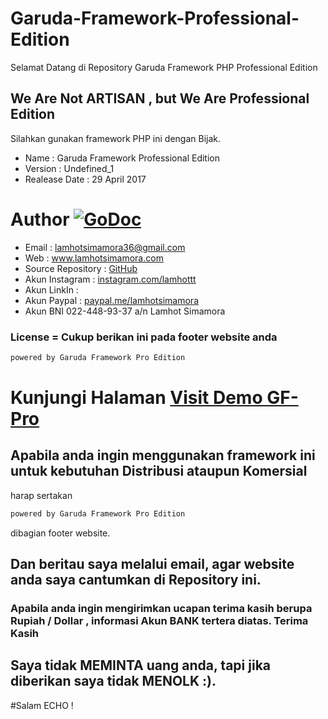 # Garuda-Framework-Professional-Edition
Selamat Datang di Repository Garuda Framework PHP Professional Edition

## We Are Not ARTISAN , but We Are Professional Edition 

Silahkan gunakan framework PHP ini dengan Bijak.

* Name                : Garuda Framework Professional Edition
* Version           	: Undefined_1 
* Realease Date    	: 29 April 2017
# Author [![GoDoc](https://img.shields.io/twitter/url/http/shields.io.svg?style=social)](https://www.lamhotsimamora.com/) 
* Email            	: lamhotsimamora36@gmail.com 
* Web              	: <a href="https://lamhotsimamora.com" target="_blank">www.lamhotsimamora.com</a>
* Source Repository 	: </strong> <a href="https://github.com/lamhotsimamora/Garuda-Framework-Professional-Edition" target="_blank">GitHub</a>
* Akun Instagram      : <a href="https://www.instagram.com/lamhottt/" target="_blank">instagram.com/lamhottt</a>
* Akun LinkIn 		: <a href="#"></a>
* Akun Paypal         : <a href="https://www.paypal.me/lamhotsimamora" target="_blank">paypal.me/lamhotsimamora</a>
* Akun BNI 022-448-93-37 a/n Lamhot Simamora
### License = Cukup berikan ini pada footer website anda 
```go 
powered by Garuda Framework Pro Edition 
```

# Kunjungi Halaman <a href="https://garudaframeworkpro.lamhotsimamora.com" target="_blank">Visit Demo GF-Pro</a>

## Apabila anda ingin menggunakan framework ini untuk kebutuhan  Distribusi ataupun Komersial
harap sertakan 
```go 
powered by Garuda Framework Pro Edition 
```
dibagian footer website.

## Dan beritau saya melalui email, agar website anda saya cantumkan di Repository ini.

### Apabila anda ingin mengirimkan ucapan terima kasih berupa Rupiah / Dollar , informasi Akun BANK tertera diatas. Terima Kasih
## Saya tidak MEMINTA uang anda, tapi jika diberikan saya tidak MENOLK :).


#Salam ECHO !


